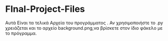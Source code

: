 # FInal-Project-Files
Αυτά Είναι τα τελικά Αρχεία του προγράμματος .
Αν χρησιμοποιήστε το .py χρειάζεται και το αρχείο background.png,να βρίσκετε στον ίδιο φάκελο με το πρόγραμμα.
